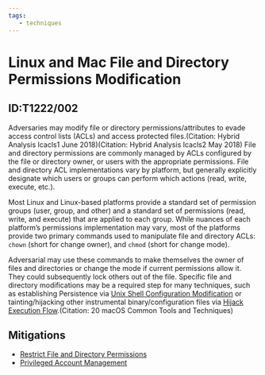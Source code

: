 ```yaml
---
tags:
   - techniques
---
```

# Linux and Mac File and Directory Permissions Modification
## ID:T1222/002
Adversaries may modify file or directory permissions/attributes to evade access control lists (ACLs) and access protected files.(Citation: Hybrid Analysis Icacls1 June 2018)(Citation: Hybrid Analysis Icacls2 May 2018) File and directory permissions are commonly managed by ACLs configured by the file or directory owner, or users with the appropriate permissions. File and directory ACL implementations vary by platform, but generally explicitly designate which users or groups can perform which actions (read, write, execute, etc.).

Most Linux and Linux-based platforms provide a standard set of permission groups (user, group, and other) and a standard set of permissions (read, write, and execute) that are applied to each group. While nuances of each platform’s permissions implementation may vary, most of the platforms provide two primary commands used to manipulate file and directory ACLs: <code>chown</code> (short for change owner), and <code>chmod</code> (short for change mode).

Adversarial may use these commands to make themselves the owner of files and directories or change the mode if current permissions allow it. They could subsequently lock others out of the file. Specific file and directory modifications may be a required step for many techniques, such as establishing Persistence via [Unix Shell Configuration Modification](techniques/T1546/004) or tainting/hijacking other instrumental binary/configuration files via [Hijack Execution Flow](techniques/T1574).(Citation: 20 macOS Common Tools and Techniques) 
## Mitigations
* [Restrict File and Directory Permissions](mitigations/M1022)
* [Privileged Account Management](mitigations/M1026)
